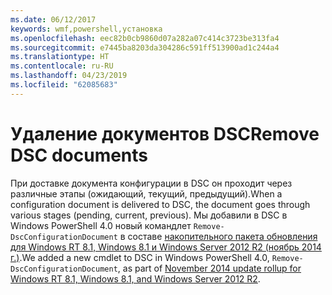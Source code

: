 ```yaml
---
ms.date: 06/12/2017
keywords: wmf,powershell,установка
ms.openlocfilehash: eec82b0cb9860d07a282a07c414c3723be313fa4
ms.sourcegitcommit: e7445ba8203da304286c591ff513900ad1c244a4
ms.translationtype: HT
ms.contentlocale: ru-RU
ms.lasthandoff: 04/23/2019
ms.locfileid: "62085683"
---
```

# <a name="remove-dsc-documents"></a><span data-ttu-id="b2b6e-102">Удаление документов DSC</span><span class="sxs-lookup"><span data-stu-id="b2b6e-102">Remove DSC documents</span></span>

<span data-ttu-id="b2b6e-103">При доставке документа конфигурации в DSC он проходит через различные этапы (ожидающий, текущий, предыдущий).</span><span class="sxs-lookup"><span data-stu-id="b2b6e-103">When a configuration document is delivered to DSC, the document goes through various stages (pending, current, previous).</span></span> <span data-ttu-id="b2b6e-104">Мы добавили в DSC в Windows PowerShell 4.0 новый командлет `Remove-DscConfigurationDocument` в составе [накопительного пакета обновления для Windows RT 8.1, Windows 8.1 и Windows Server 2012 R2 (ноябрь 2014 г.)](https://support.microsoft.com/kb/3000850).</span><span class="sxs-lookup"><span data-stu-id="b2b6e-104">We added a new cmdlet to DSC in Windows PowerShell 4.0, `Remove-DscConfigurationDocument`, as part of [November 2014 update rollup for Windows RT 8.1, Windows 8.1, and Windows Server 2012 R2](https://support.microsoft.com/kb/3000850).</span></span>

